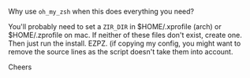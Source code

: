 Why use `oh_my_zsh` when this does everything you need?

You'll probably need to set a `ZIR_DIR` in $HOME/.xprofile (arch) or $HOME/.zprofile on mac. If neither of these files don't exist, create one. Then just run the install. EZPZ. (if copying my config, you might want to remove the source lines as the script doesn't take them into account.

Cheers
